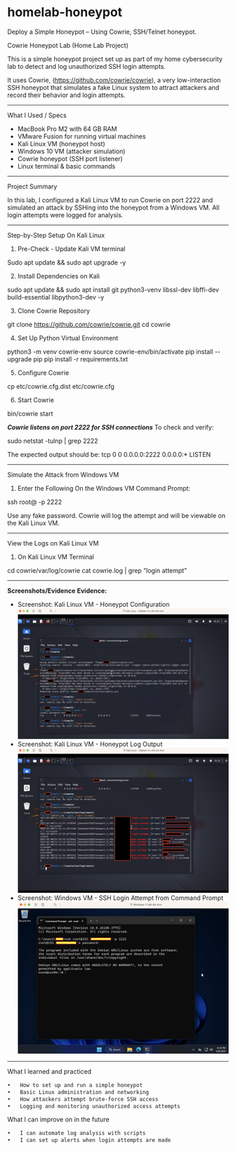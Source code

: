 # homelab-honeypot
Deploy a Simple Honeypot – Using Cowrie, SSH/Telnet honeypot.

Cowrie Honeypot Lab (Home Lab Project)

This is a simple honeypot project set up as part of my home cybersecurity lab to detect and log unauthorized SSH login attempts.

It uses Cowrie, (https://github.com/cowrie/cowrie), a very low-interaction SSH honeypot that simulates a fake Linux system to attract attackers and record their behavior and login attempts.


---


What I Used / Specs

- MacBook Pro M2 with 64 GB RAM
- VMware Fusion for running virtual machines
- Kali Linux VM (honeypot host)
- Windows 10 VM (attacker simulation)
- Cowrie honeypot (SSH port listener)
- Linux terminal & basic commands


---


Project Summary

In this lab, I configured a Kali Linux VM to run Cowrie on port 2222 and simulated an attack by SSHing into the honeypot from a Windows VM. All login attempts were logged for analysis.


---


Step-by-Step Setup On Kali Linux

1. Pre-Check - Update Kali VM terminal

Sudo apt update && sudo apt upgrade -y


2. Install Dependencies on Kali

sudo apt update && sudo apt install git python3-venv libssl-dev libffi-dev build-essential libpython3-dev -y


3. Clone Cowrie Repository

git clone https://github.com/cowrie/cowrie.git
cd cowrie


4. Set Up Python Virtual Environment

python3 -m venv cowrie-env
source cowrie-env/bin/activate
pip install --upgrade pip
pip install -r requirements.txt


5. Configure Cowrie

cp etc/cowrie.cfg.dist etc/cowrie.cfg


6. Start Cowrie

bin/cowrie start


***Cowrie listens on port 2222 for SSH connections***
To check and verify:

sudo netstat -tulnp | grep 2222

The expected output should be:
tcp 0	0	0.0.0.0:2222	0.0.0.0:* LISTEN


---


Simulate the Attack from Windows VM

1. Enter the Following On the Windows VM Command Prompt:

ssh root@<KALI IP ADDRESS> -p 2222

Use any fake password. Cowrie will log the attempt and will be viewable on the Kali Linux VM.


---


View the Logs on Kali Linux VM

1. On Kali Linux VM Terminal

cd cowrie/var/log/cowrie
cat cowrie.log | grep “login attempt”


---

**Screenshots/Evidence**
**Evidence:**
* Screenshot: Kali Linux VM - Honeypot Configuration
  [![Kali Linux VM - Honeypot 1](kali-linux-vm-honeypot-1.png)](kali-linux-vm-honeypot-1.png)
* Screenshot: Kali Linux VM - Honeypot Log Output
  [![Kali Linux VM - Honeypot 2](kali-linux-vm-honeypot-2.png)](kali-linux-vm-honeypot-2.png)
* Screenshot: Windows VM - SSH Login Attempt from Command Prompt
  [![Windows VM - Command Prompt (SSH Login Attempt)](windows-vm-command-prompt-ssh-login-attempt.png)](windows-vm-command-prompt-ssh-login-attempt.png)

---

What I learned and practiced

	•	How to set up and run a simple honeypot
	•	Basic Linux administration and networking
	•	How attackers attempt brute-force SSH access
	•	Logging and monitoring unauthorized access attempts

What I can improve on in the future

	•	I can automate log analysis with scripts
	•	I can set up alerts when login attempts are made


